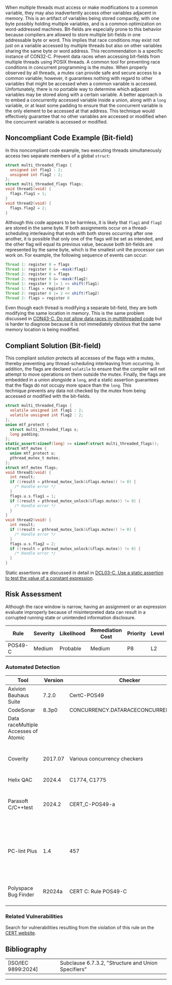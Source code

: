When multiple threads must access or make modifications to a common variable, they may also inadvertently access other variables adjacent in memory. This is an artifact of variables being stored compactly, with one byte possibly holding multiple variables, and is a common optimization on word-addressed machines. Bit-fields are especially prone to this behavior because compliers are allowed to store multiple bit-fields in one addressable byte or word. This implies that race conditions may exist not just on a variable accessed by multiple threads but also on other variables sharing the same byte or word address. This recommendation is a specific instance of CON32-C. Prevent data races when accessing bit-fields from multiple threads using POSIX threads.
A common tool for preventing race conditions in concurrent programming is the mutex. When properly observed by all threads, a mutex can provide safe and secure access to a common variable; however, it guarantees nothing with regard to other variables that might be accessed when a common variable is accessed.
Unfortunately, there is no portable way to determine which adjacent variables may be stored along with a certain variable.
A better approach is to embed a concurrently accessed variable inside a union, along with a `long` variable, or at least some padding to ensure that the concurrent variable is the only element to be accessed at that address. This technique would effectively guarantee that no other variables are accessed or modified when the concurrent variable is accessed or modified.
## Noncompliant Code Example (Bit-field)
In this noncompliant code example, two executing threads simultaneously access two separate members of a global `struct`:
``` c
struct multi_threaded_flags {
  unsigned int flag1 : 2;
  unsigned int flag2 : 2;
};
struct multi_threaded_flags flags;
void thread1(void) {
  flags.flag1 = 1;
}
void thread2(void) {
  flags.flag2 = 2;
}
```
Although this code appears to be harmless, it is likely that `flag1` and `flag2` are stored in the same byte. If both assignments occur on a thread-scheduling interleaving that ends with both stores occurring after one another, it is possible that only one of the flags will be set as intended, and the other flag will equal its previous value, because both bit-fields are represented by the same byte, which is the smallest unit the processor can work on.
For example, the following sequence of events can occur:
``` java
Thread 1: register 0 = flags
Thread 1: register 0 &= ~mask(flag1)
Thread 2: register 0 = flags
Thread 2: register 0 &= ~mask(flag2)
Thread 1: register 0 |= 1 << shift(flag1)
Thread 1: flags = register 0
Thread 2: register 0 |= 2 << shift(flag2)
Thread 2: flags = register 0
```
Even though each thread is modifying a separate bit-field, they are both modifying the same location in memory. This is the same problem discussed in [CON43-C. Do not allow data races in multithreaded code](CON43-C_%20Do%20not%20allow%20data%20races%20in%20multithreaded%20code) but is harder to diagnose because it is not immediately obvious that the same memory location is being modified.
## Compliant Solution (Bit-field)
This compliant solution protects all accesses of the flags with a mutex, thereby preventing any thread-scheduling interleaving from occurring. In addition, the flags are declared `volatile` to ensure that the compiler will not attempt to move operations on them outside the mutex. Finally, the flags are embedded in a union alongside a `long`, and a static assertion guarantees that the flags do not occupy more space than the `long`. This technique prevents any data not checked by the mutex from being accessed or modified with the bit-fields.
``` c
struct multi_threaded_flags {
  volatile unsigned int flag1 : 2;
  volatile unsigned int flag2 : 2;
};
union mtf_protect {
  struct multi_threaded_flags s;
  long padding;
};
static_assert(sizeof(long) >= sizeof(struct multi_threaded_flags));
struct mtf_mutex {
  union mtf_protect u;
  pthread_mutex_t mutex;
};
struct mtf_mutex flags;
void thread1(void) {
  int result;
  if ((result = pthread_mutex_lock(&flags.mutex)) != 0) {
    /* Handle error */
  }
  flags.u.s.flag1 = 1;
  if ((result = pthread_mutex_unlock(&flags.mutex)) != 0) {
    /* Handle error */
  }
}
void thread2(void) {
  int result;
  if ((result = pthread_mutex_lock(&flags.mutex)) != 0) {
    /* Handle error */
  }
  flags.u.s.flag2 = 2;
  if ((result = pthread_mutex_unlock(&flags.mutex)) != 0) {
    /* Handle error */
  }
}
```
Static assertions are discussed in detail in [DCL03-C. Use a static assertion to test the value of a constant expression](DCL03-C_%20Use%20a%20static%20assertion%20to%20test%20the%20value%20of%20a%20constant%20expression).
## Risk Assessment
Although the race window is narrow, having an assignment or an expression evaluate improperly because of misinterpreted data can result in a corrupted running state or unintended information disclosure.

| Rule | Severity | Likelihood | Remediation Cost | Priority | Level |
| ----|----|----|----|----|----|
| POS49-C | Medium | Probable | Medium | P8 | L2 |

### Automated Detection

| Tool | Version | Checker | Description |
| ----|----|----|----|
| Axivion Bauhaus Suite | 7.2.0 | CertC-POS49 |  |
| CodeSonar | 8.3p0 | CONCURRENCY.DATARACECONCURRENCY.MAA
 | Data raceMultiple Accesses of Atomic |
| Coverity | 2017.07 | Various concurrency checkers | Partially implemented; needs further investigation |
| Helix QAC | 2024.4 | C1774, C1775 |  |
| Parasoft C/C++test | 2024.2 | CERT_C-POS49-a | Use locks to prevent race conditions when modifying bit fields |
| PC-lint Plus | 1.4 | 457 | Partially supported: access is detected at the object level (not at the field level) |
| Polyspace Bug Finder | R2024a | CERT C: Rule POS49-C | Checks for data race (rule fully covered) |

### Related Vulnerabilities
Search for vulnerabilities resulting from the violation of this rule on the [CERT website](https://www.kb.cert.org/vulnotes/bymetric?searchview&query=FIELD+KEYWORDS+contains+POS32-C).
## Bibliography

|  |  |
| ----|----|
| [ISO/IEC 9899:2024] | Subclause 6.7.3.2, "Structure and Union Specifiers" |

------------------------------------------------------------------------
[](../c/POS48-C_%20Do%20not%20unlock%20or%20destroy%20another%20POSIX%20thread's%20mutex)[](../c/Rule%2050_%20POSIX%20_POS_)[](https://wiki.sei.cmu.edu/confluence/pages/viewpage.action?pageId=87152015)
